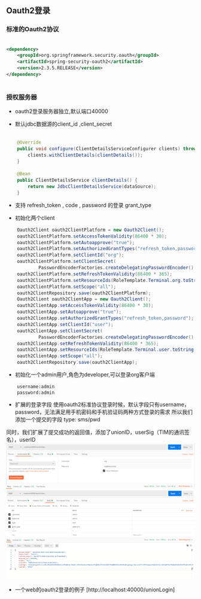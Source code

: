 Oauth2登录
------


### 标准的Oauth2协议

```xml

<dependency>
	<groupId>org.springframework.security.oauth</groupId>
	<artifactId>spring-security-oauth2</artifactId>
	<version>2.3.5.RELEASE</version>
</dependency>
		
```


### 授权服务器

* oauth2登录服务器独立,默认端口40000

* 默认jdbc数据源的client_id ,client_secret

```java

	@Override
	public void configure(ClientDetailsServiceConfigurer clients) throws Exception {
		clients.withClientDetails(clientDetails());
	}

	@Bean
	public ClientDetailsService clientDetails() {
		return new JdbcClientDetailsService(dataSource);
	}

```
* 支持 refresh_token , code , password 的登录  grant_type

* 初始化两个client

```java
	Oauth2Client oauth2ClientPlatform = new Oauth2Client();
	oauth2ClientPlatform.setAccessTokenValidity(86400 * 30);
	oauth2ClientPlatform.setAutoapprove("true");
	oauth2ClientPlatform.setAuthorizedGrantTypes("refresh_token,password");
	oauth2ClientPlatform.setClientId("org");
	oauth2ClientPlatform.setClientSecret(
			PasswordEncoderFactories.createDelegatingPasswordEncoder().encode("org@tianyoukeji"));
	oauth2ClientPlatform.setRefreshTokenValidity(86400 * 365);
	oauth2ClientPlatform.setResourceIds(RoleTemplate.Terminal.org.toString());
	oauth2ClientPlatform.setScope("all");
	oauth2ClientRepository.save(oauth2ClientPlatform);
	Oauth2Client oauth2ClientApp = new Oauth2Client();
	oauth2ClientApp.setAccessTokenValidity(86400 * 30);
	oauth2ClientApp.setAutoapprove("true");
	oauth2ClientApp.setAuthorizedGrantTypes("refresh_token,password");
	oauth2ClientApp.setClientId("user");
	oauth2ClientApp.setClientSecret(
			PasswordEncoderFactories.createDelegatingPasswordEncoder().encode("user@tianyoukeji"));
	oauth2ClientApp.setRefreshTokenValidity(86400 * 365);
	oauth2ClientApp.setResourceIds(RoleTemplate.Terminal.user.toString());
	oauth2ClientApp.setScope("all");
	oauth2ClientRepository.save(oauth2ClientApp);
```

* 初始化一个admin用户,角色为developer,可以登录org客户端

```	
	username:admin
	password:admin
```

* 扩展的登录字段
使用oauth2标准协议登录时候，默认字段只有username，password，无法满足用手机密码和手机验证码两种方式登录的需求
所以我们添加一个提交的字段 type: sms/pwd

同时，我们扩展了提交成功的返回值，添加了unionID，userSig（TIM的通讯签名），userID
![](1584447034.png)
![](1584446601.png)

* 一个web的oauth2登录的例子 [http://localhost:40000/unionLogin]

